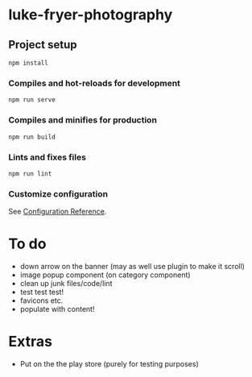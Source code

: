 # luke-fryer-photography

## Project setup
```
npm install
```

### Compiles and hot-reloads for development
```
npm run serve
```

### Compiles and minifies for production
```
npm run build
```

### Lints and fixes files
```
npm run lint
```

### Customize configuration
See [Configuration Reference](https://cli.vuejs.org/config/).


# To do

* down arrow on the banner (may as well use plugin to make it scroll)
* image popup component (on category component)
* clean up junk files/code/lint
* test test test!
* favicons etc.
* populate with content!

# Extras
* Put on the the play store (purely for testing purposes)
